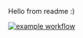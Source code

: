 Hello from readme :)

[![example workflow](https://github.com/nckackerman/nckackerman.github.io/actions/workflows/CI_non_prod.yml/badge.svg)](http://youtube.com&logo=Github)